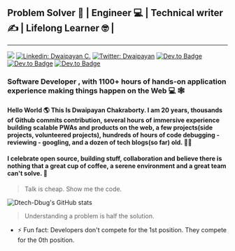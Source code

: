 ## Problem Solver 🧩 | Engineer 💻 | Technical writer ✍  | Lifelong Learner 🤓 | 
---
<!-- [![GitHub Dtech-Dbug](https://img.shields.io/github//Dtech-Dbug?label=follow&style=social)](https://github.com/Dtech-Dbug) -->
![](https://komarev.com/ghpvc/?username=Dtech-Dbug&color=blue&style=plastic&label=VIEWS)
[![Linkedin: Dwaipayan C.](https://img.shields.io/badge/follow-Dwaipayan%20C.-blue?style=flat-square&logo=Linkedin&logoColor=white&link=https://www.linkedin.com/in/dwaipayanchakroborty/)](https://www.linkedin.com/in/dwaipayanchakroborty/)
[![Twitter: Dwaipayan](https://img.shields.io/twitter/follow/Dwaipayanhere?style=social)](https://twitter.com/Dwaipayanhere)
[![Dev.to Badge](https://img.shields.io/badge/-@dtech%20dbug-black?style=flat-square&labelColor=000000&logo=Dev.to&link=https://dev.to/dtechdbug)](https://dev.to/dtechdbug)
[![Dev.to Badge](https://img.shields.io/badge/-@dtech%20dbug-blue?style=flat-square&labelColor=blue&logo=hashnode&link=https://dwaipayan.hashnode.dev/)](https://dwaipayan.hashnode.dev/)
[![Dev.to Badge](https://img.shields.io/badge/-@dtech%20dbug-darkred?style=flat-square&labelColor=white&logo=npm&link=https://www.npmjs.com/~dtech-dbug)](https://www.npmjs.com/~dtech-dbug)


### Software Developer , with  1100+ hours of hands-on application experience making things happen on the Web 💻 🕸

#### Hello World 🌎 This Is Dwaipayan Chakraborty. I am 20 years, thousands of Github commits contribution, several hours of immersive experience building scalable PWAs and products on the web, a few projects(side projects, volunteered projects), hundreds of hours of code debugging - reviewing - googling, and a dozen of tech blogs(so far) old. 🧙‍♂️

#### I celebrate open source, building stuff, collaboration and believe there is nothing that a great cup of coffee, a serene environment and a great team can't solve. 🤝

> Talk is cheap. Show me the code.

![Dtech-Dbug's GitHub stats](https://github-readme-stats.vercel.app/api?username=Dtech-Dbug&count_private=true&show_icons=true&theme=tokyonight)

<!-- <div style="display: inline_block"><br>
  <img align="center" alt="Max-Dart" height="30" width="40" src="https://cdn.jsdelivr.net/gh/devicons/devicon/icons/react/react-original.svg" />
  <img align="center" alt="Max-Js" height="30" width="40" src="https://raw.githubusercontent.com/devicons/devicon/master/icons/javascript/javascript-plain.svg">
  <img align="center" alt="Max-Js" height="30" width="40" src="https://raw.githubusercontent.com/devicons/devicon/master/icons/typescript/typescript-plain.svg">
  <img align="center" alt="Max-Python" height="30" width="40" src="https://raw.githubusercontent.com/devicons/devicon/master/icons/nodejs/nodejs-original.svg">
  <img align="center" alt="Max-Js" height="30" width="40" src="https://raw.githubusercontent.com/devicons/devicon/master/icons/express/express-original.svg">
  <img align="center" alt="Max-Js" height="30" width="40" src="https://raw.githubusercontent.com/devicons/devicon/master/icons/mongodb/mongodb-original.svg">
  <img align="center" alt="Max-Js" height="30" width="40" src="https://raw.githubusercontent.com/devicons/devicon/master/icons/postgresql/postgresql-original.svg">

  <img align="center" alt="Max-Js" height="30" width="40" src="https://raw.githubusercontent.com/devicons/devicon/master/icons/redux/redux-original.svg">
  <img align="center" alt="Max-HTML" height="30" width="40" src="https://raw.githubusercontent.com/devicons/devicon/master/icons/html5/html5-original.svg">
  <img align="center" alt="Max-CSS" height="30" width="40" src="https://raw.githubusercontent.com/devicons/devicon/master/icons/css3/css3-original.svg">
  <img align="center" alt="Max-CSS" height="30" width="40" src="https://raw.githubusercontent.com/devicons/devicon/master/icons/git/git-original.svg">
  <img align="center" alt="Max-CSS" height="30" width="40" src="https://raw.githubusercontent.com/devicons/devicon/master/icons/github/github-original.svg">
</div>
<br/> -->

<!-- [![Top Langs](https://github-readme-stats.vercel.app/api/top-langs/?username=Dtech-Dbug)](https://github.com/anuraghazra/github-readme-stats) -->





> Understanding a problem is half the solution.




<!-- ### Words : Curious , Creative , Empathetic , Music Geek , Quick Learner , Resourceful.👋 -->
- ⚡ Fun fact: Developers don't compete for the 1st position. They compete for the 0th position.
<!-- ![7ded64a15523ced896792943f383c22a](https://user-images.githubusercontent.com/74761990/122115230-d95ed900-ce41-11eb-8951-152176061cf5.jpg) -->



<!--
**Dtech-Dbug/Dtech-Dbug** is a ✨ _special_ ✨ repository because its `README.md` (this file) appears on your GitHub profile.

Here are some ideas to get you started:-->

<!-- *Non-tech Skills : Communication , Collaboration , Emotional intelligence , Flexibility , Problem Analysis.*

*Tech-Skills : Wordpress , HTML, CSS, JavaScript , TypeScript React , Redux , NodeJS, ExpressJS, MongoDB ,PostgreSQL, Netlify, Firebase, Github, Google Search*

*Other Interests: Marketing, Startups, Social Entrepreneurship , Establishing genuine connections with interesting people.*
 -->

<!-- #### Here's something that you may wanna know 😉
- 🧙‍♂️Dtech-Dbug is my alter ego.
- 🔭 Dtech-Dbug is currently working on Covigency, & leading a small team team of Engineers & Designers across several places of India. Also a close part of it's marketing team💼
- 🌱 Dtech-Dbug is currently learning typescript and PostgreSQL.
- 👯 Dtech-Dbug is open to proposals of collaboration on Exciting Projects/ Startup oppurtunities.
- 🤔 Dtech-Dbug is looking for help with 'How to write a proper Bio'.
- 💬 Ask Dtech-Dbug about: Anything. Dtech-Dubg would love to hit off a decent converstation. If he don't know, he will learn.He loves to. 🤓
- 📫 How to reach Dtech-Dbug: [Twitter](https://twitter.com/Dwaipayanhere), [LinkedIn](https://www.linkedin.com/in/dwaipayan-chakroborty-919abb1a1/), Mail(least convinient)
 -->



<!-- ***If you have read it this far , I am so glad you checked up on me 🤗❤  There is something I would love to gift you🎁, look below 👀***
[*Here's a collection of ~10 Hours of amazing music,that I have been curating from the start of this year. If you love music , you cant miss it 🎧*](https://open.spotify.com/playlist/3shrTaKRPsbbONVYh1Yu17)
 -->
<!-- *Found any of these interesting? 🤔* -->
<!-- ### Feel free to Drop a '👋' on any of my socials, if you wanna join for a quick chat ⏱, give review of the above playlist , or discuss business...💼
### I will be thrilled to cooperate. 🤝

#### Looking to find more 😵 or the easiest way(s) to reach out to me? 🤗 [Check Here 🔗](https://linkfolio-dee.netlify.app/) -->








